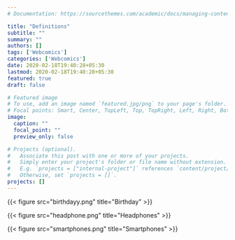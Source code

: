 ```yaml
---
# Documentation: https://sourcethemes.com/academic/docs/managing-content/

title: "Definitions"
subtitle: ""
summary: ""
authors: []
tags: ['Webcomics']
categories: ['Webcomics']
date: 2020-02-18T19:40:28+05:30
lastmod: 2020-02-18T19:40:28+05:30
featured: true
draft: false

# Featured image
# To use, add an image named `featured.jpg/png` to your page's folder.
# Focal points: Smart, Center, TopLeft, Top, TopRight, Left, Right, BottomLeft, Bottom, BottomRight.
image:
  caption: ""
  focal_point: ""
  preview_only: false

# Projects (optional).
#   Associate this post with one or more of your projects.
#   Simply enter your project's folder or file name without extension.
#   E.g. `projects = ["internal-project"]` references `content/project/deep-learning/index.md`.
#   Otherwise, set `projects = []`.
projects: []
---
```



{{< figure src="birthdayy.png" title="Birthday" >}}

{{< figure src="headphone.png" title="Headphones" >}}

{{< figure src="smartphones.png" title="Smartphones" >}}
